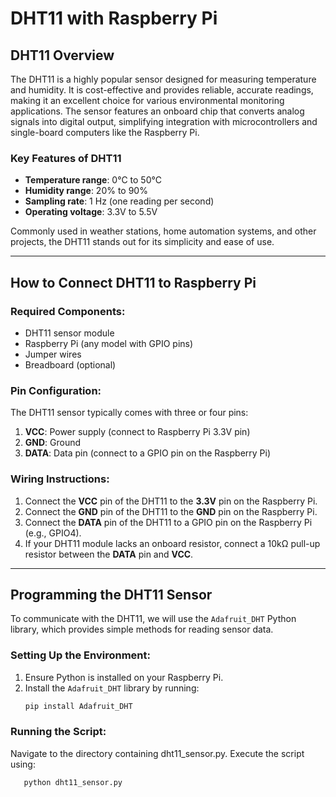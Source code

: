 # DHT11 with Raspberry Pi

## DHT11 Overview

The DHT11 is a highly popular sensor designed for measuring temperature and humidity. It is cost-effective and provides reliable, accurate readings, making it an excellent choice for various environmental monitoring applications. The sensor features an onboard chip that converts analog signals into digital output, simplifying integration with microcontrollers and single-board computers like the Raspberry Pi.

### Key Features of DHT11
- **Temperature range**: 0°C to 50°C
- **Humidity range**: 20% to 90%
- **Sampling rate**: 1 Hz (one reading per second)
- **Operating voltage**: 3.3V to 5.5V

Commonly used in weather stations, home automation systems, and other projects, the DHT11 stands out for its simplicity and ease of use.

---

## How to Connect DHT11 to Raspberry Pi

### Required Components:
- DHT11 sensor module
- Raspberry Pi (any model with GPIO pins)
- Jumper wires
- Breadboard (optional)

### Pin Configuration:
The DHT11 sensor typically comes with three or four pins:
1. **VCC**: Power supply (connect to Raspberry Pi 3.3V pin)
2. **GND**: Ground
3. **DATA**: Data pin (connect to a GPIO pin on the Raspberry Pi)

### Wiring Instructions:
1. Connect the **VCC** pin of the DHT11 to the **3.3V** pin on the Raspberry Pi.
2. Connect the **GND** pin of the DHT11 to the **GND** pin on the Raspberry Pi.
3. Connect the **DATA** pin of the DHT11 to a GPIO pin on the Raspberry Pi (e.g., GPIO4).
4. If your DHT11 module lacks an onboard resistor, connect a 10kΩ pull-up resistor between the **DATA** pin and **VCC**.

---

## Programming the DHT11 Sensor

To communicate with the DHT11, we will use the `Adafruit_DHT` Python library, which provides simple methods for reading sensor data.

### Setting Up the Environment:
1. Ensure Python is installed on your Raspberry Pi.
2. Install the `Adafruit_DHT` library by running:
   ```bash
   pip install Adafruit_DHT

### Running the Script:
Navigate to the directory containing dht11_sensor.py.
Execute the script using:
```bash
   python dht11_sensor.py
```
